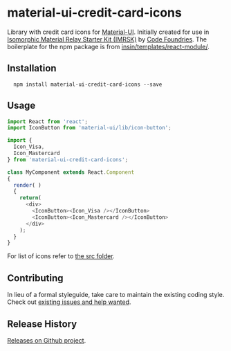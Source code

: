material-ui-credit-card-icons
=========================

Library with credit card icons for [Material-UI](http://www.material-ui.com/#/). Initially created for use in [Isomorphic Material Relay Starter Kit (IMRSK)](https://github.com/codefoundries/isomorphic-material-relay-starter-kit) by [Code Foundries](http://codefoundries.com/). The boilerplate for the npm package is from [insin/templates/react-module/](https://github.com/insin/templates/tree/master/react-module).

## Installation

```shell
  npm install material-ui-credit-card-icons --save
```

## Usage

```javascript
import React from 'react';
import IconButton from 'material-ui/lib/icon-button';

import {
  Icon_Visa,
  Icon_Mastercard
} from 'material-ui-credit-card-icons';

class MyComponent extends React.Component
{
  render( )
  {
    return(
      <div>
        <IconButton><Icon_Visa /></IconButton>
        <IconButton><Icon_Mastercard /></IconButton>
      </div>
    );
  }
}

```

For list of icons refer to [the src folder](src/).


## Contributing

In lieu of a formal styleguide, take care to maintain the existing coding style.
Check out [existing issues and help wanted](https://github.com/codefoundries/material-ui-credit-card-icons/issues).


## Release History

[Releases on Github project](https://github.com/codefoundries/material-ui-credit-card-icons/releases/).
